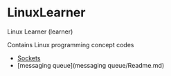 # LinuxLearner
Linux Learner (learner)

Contains Linux programming concept codes
- [Sockets](sockets/Readme.md)
- [messaging queue](messaging queue/Readme.md)
